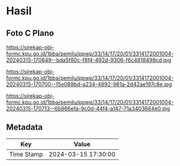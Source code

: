 # Hasil

## Foto C Plano

https://sirekap-obj-formc.kpu.go.id/1bba/pemilu/ppwp/33/14/17/20/01/3314172001004-20240315-170649--bda5f80c-f8f4-492d-9306-f6c4818498cd.jpg

https://sirekap-obj-formc.kpu.go.id/1bba/pemilu/ppwp/33/14/17/20/01/3314172001004-20240315-170700--15e089bd-a234-4892-981a-2d42ae197c8e.jpg

https://sirekap-obj-formc.kpu.go.id/1bba/pemilu/ppwp/33/14/17/20/01/3314172001004-20240315-170713--6b866efa-9c0d-44f4-a147-71a3403664e0.jpg


## Metadata

| Key        | Value               |
| ---------- | ------------------- |
| Time Stamp | 2024-03-15 17:30:00 |



